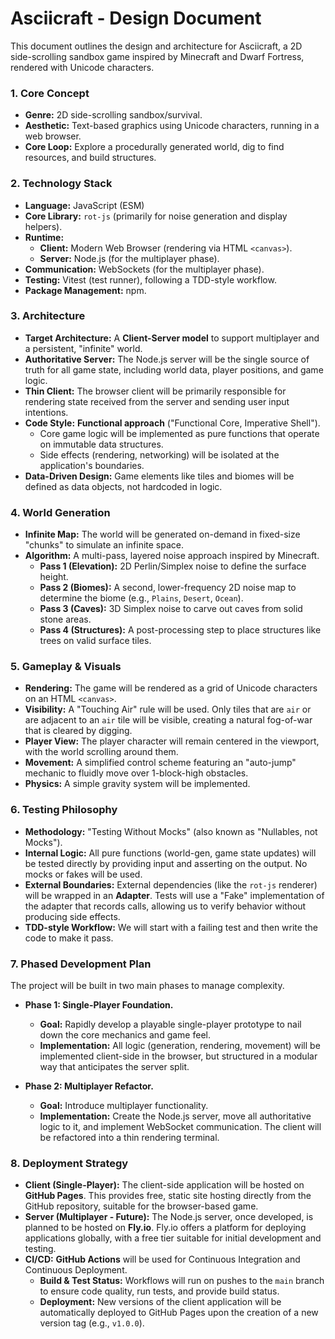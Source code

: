 # Asciicraft - Design Document

This document outlines the design and architecture for Asciicraft, a 2D side-scrolling sandbox game inspired by Minecraft and Dwarf Fortress, rendered with Unicode characters.

### 1. Core Concept

- **Genre:** 2D side-scrolling sandbox/survival.
- **Aesthetic:** Text-based graphics using Unicode characters, running in a web browser.
- **Core Loop:** Explore a procedurally generated world, dig to find resources, and build structures.

### 2. Technology Stack

- **Language:** JavaScript (ESM)
- **Core Library:** `rot-js` (primarily for noise generation and display helpers).
- **Runtime:**
    - **Client:** Modern Web Browser (rendering via HTML `<canvas>`).
    - **Server:** Node.js (for the multiplayer phase).
- **Communication:** WebSockets (for the multiplayer phase).
- **Testing:** Vitest (test runner), following a TDD-style workflow.
- **Package Management:** npm.

### 3. Architecture

- **Target Architecture:** A **Client-Server model** to support multiplayer and a persistent, "infinite" world.
- **Authoritative Server:** The Node.js server will be the single source of truth for all game state, including world data, player positions, and game logic.
- **Thin Client:** The browser client will be primarily responsible for rendering state received from the server and sending user input intentions.
- **Code Style:** **Functional approach** ("Functional Core, Imperative Shell").
    - Core game logic will be implemented as pure functions that operate on immutable data structures.
    - Side effects (rendering, networking) will be isolated at the application's boundaries.
- **Data-Driven Design:** Game elements like tiles and biomes will be defined as data objects, not hardcoded in logic.

### 4. World Generation

- **Infinite Map:** The world will be generated on-demand in fixed-size "chunks" to simulate an infinite space.
- **Algorithm:** A multi-pass, layered noise approach inspired by Minecraft.
    - **Pass 1 (Elevation):** 2D Perlin/Simplex noise to define the surface height.
    - **Pass 2 (Biomes):** A second, lower-frequency 2D noise map to determine the biome (e.g., `Plains`, `Desert`, `Ocean`).
    - **Pass 3 (Caves):** 3D Simplex noise to carve out caves from solid stone areas.
    - **Pass 4 (Structures):** A post-processing step to place structures like trees on valid surface tiles.

### 5. Gameplay & Visuals

- **Rendering:** The game will be rendered as a grid of Unicode characters on an HTML `<canvas>`.
- **Visibility:** A "Touching Air" rule will be used. Only tiles that are `air` or are adjacent to an `air` tile will be visible, creating a natural fog-of-war that is cleared by digging.
- **Player View:** The player character will remain centered in the viewport, with the world scrolling around them.
- **Movement:** A simplified control scheme featuring an "auto-jump" mechanic to fluidly move over 1-block-high obstacles.
- **Physics:** A simple gravity system will be implemented.

### 6. Testing Philosophy

- **Methodology:** "Testing Without Mocks" (also known as "Nullables, not Mocks").
- **Internal Logic:** All pure functions (world-gen, game state updates) will be tested directly by providing input and asserting on the output. No mocks or fakes will be used.
- **External Boundaries:** External dependencies (like the `rot-js` renderer) will be wrapped in an **Adapter**. Tests will use a "Fake" implementation of the adapter that records calls, allowing us to verify behavior without producing side effects.
- **TDD-style Workflow:** We will start with a failing test and then write the code to make it pass.

### 7. Phased Development Plan

The project will be built in two main phases to manage complexity.

- **Phase 1: Single-Player Foundation.**
    - **Goal:** Rapidly develop a playable single-player prototype to nail down the core mechanics and game feel.
    - **Implementation:** All logic (generation, rendering, movement) will be implemented client-side in the browser, but structured in a modular way that anticipates the server split.

- **Phase 2: Multiplayer Refactor.**
    - **Goal:** Introduce multiplayer functionality.
    - **Implementation:** Create the Node.js server, move all authoritative logic to it, and implement WebSocket communication. The client will be refactored into a thin rendering terminal.

### 8. Deployment Strategy

- **Client (Single-Player):** The client-side application will be hosted on **GitHub Pages**. This provides free, static site hosting directly from the GitHub repository, suitable for the browser-based game.
- **Server (Multiplayer - Future):** The Node.js server, once developed, is planned to be hosted on **Fly.io**. Fly.io offers a platform for deploying applications globally, with a free tier suitable for initial development and testing.
- **CI/CD:** **GitHub Actions** will be used for Continuous Integration and Continuous Deployment.
    - **Build & Test Status:** Workflows will run on pushes to the `main` branch to ensure code quality, run tests, and provide build status.
    - **Deployment:** New versions of the client application will be automatically deployed to GitHub Pages upon the creation of a new version tag (e.g., `v1.0.0`).
